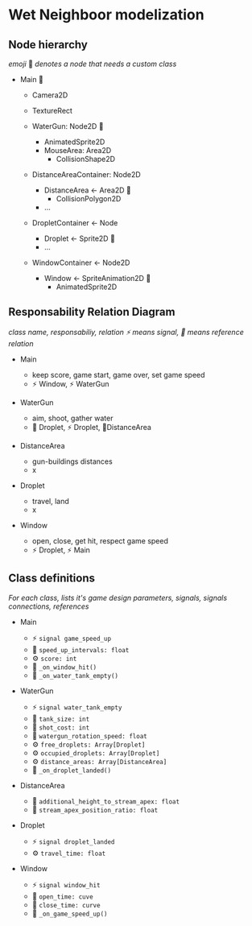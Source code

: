 # Wet Neighboor modelization


## Node hierarchy
_emoji_ 📰 _denotes a node that needs a custom class_

- Main 📰
    - Camera2D
    - TextureRect

    - WaterGun: Node2D 📰
        - AnimatedSprite2D
        - MouseArea: Area2D
            - CollisionShape2D
        
    - DistanceAreaContainer: Node2D
        - DistanceArea <- Area2D 📰
            - CollisionPolygon2D
        - ...

    - DropletContainer <- Node
        - Droplet <- Sprite2D 📰
        - ...

    - WindowContainer <- Node2D
        - Window <- SpriteAnimation2D 📰
            - AnimatedSprite2D


## Responsability Relation Diagram
_class name, responsabiliy, relation_
_:zap: means signal, 📁 means reference relation_

- Main
    - keep score, game start, game over, set game speed
    - :zap: Window, :zap: WaterGun

- WaterGun
    - aim, shoot, gather water
    - 📁 Droplet, :zap: Droplet, 📁DistanceArea

- DistanceArea
    - gun-buildings distances
    - x

- Droplet
    - travel, land
    - x

- Window
    - open, close, get hit, respect game speed
    - :zap: Droplet, :zap: Main



## Class definitions
_For each class, lists it's game design parameters, signals, signals connections, references_

- Main
    - ⚡ `signal game_speed_up`
    - 👾 `speed_up_intervals: float`
    - ⚙️ `score: int`
    - 🔌 `_on_window_hit()`
    - 🔌 `_on_water_tank_empty()`

- WaterGun
    - ⚡ `signal water_tank_empty`
    - 👾 `tank_size: int`
    - 👾 `shot_cost: int`
    - 👾 `watergun_rotation_speed: float`
    - ⚙️ `free_droplets: Array[Droplet]`
    - ⚙️ `occupied_droplets: Array[Droplet]`
    - ⚙️ `distance_areas: Array[DistanceArea]`
    - 🔌 `_on_droplet_landed()`

- DistanceArea
    - 👾 `additional_height_to_stream_apex: float`
    - 👾 `stream_apex_position_ratio: float`

- Droplet
    - ⚡ `signal droplet_landed`
    - ⚙️ `travel_time: float`

- Window
    - ⚡ `signal window_hit`
    - 👾 `open_time: cuve`
    - 👾 `close_time: curve`
    - 🔌 `_on_game_speed_up()`
